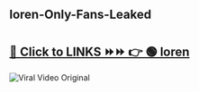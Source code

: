 
 ## loren-Only-Fans-Leaked

# <h2><a href="https://clipsfans.com/loren&ref=git">🔗 Click to LINKS ⏩⏩ 👉 🟢 loren </a></h2>

<a href="https://clipsfans.com/loren&ref=git" rel="nofollow" data-target="animated-image.originalLink"><img src="https://i.ibb.co.com/xMMVF88/686577567.gif" alt="Viral Video Original" style="max-width: 100%; display: inline-block;" data-target="animated-image.originalImage"></a>
